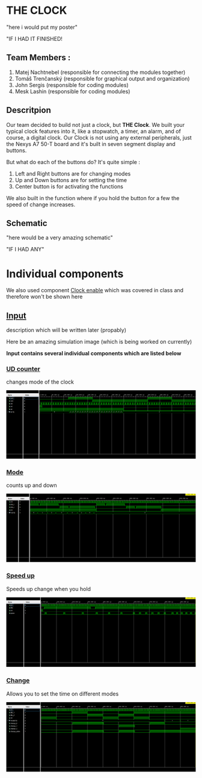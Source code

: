# THE CLOCK
"here i would put my poster"

"IF I HAD IT FINISHED!
## Team Members :
1. Matej Nachtnebel (responsible for connecting the modules together)
2. Tomáš Trenčanský (responsible for graphical output and organization)
3. John Sergis (responsible for coding modules)
4. Mesk Lashin (responsible for coding modules)

## Descritpion
Our team decided to build not just a clock, but **THE Clock**. We built your typical clock features into it, like a stopwatch, a timer, an alarm, and of course, a digital clock. Our Clock is not using any external peripherals, just the Nexys A7 50-T board and it's built in seven segment display and buttons. 

But what do each of the buttons do? It's quite simple :
1. Left and Right buttons are for changing modes
2. Up and Down buttons are for setting the time
3. Center button is for activating the functions

We also built in the function where if you hold the button for a few the speed of change increases.

## Schematic
"here would be a very amazing schematic"

"IF I HAD ANY"

# Individual components
We also used component [Clock enable](https://github.com/tomas-fryza/vhdl-labs/blob/master/solutions/lab5-counter/clock_en.vhd) which was covered in class and therefore won't be shown here

## [Input](https://github.com/TomasTrencansky/VHDL_Clock/blob/main/components/input/Input.vhd)
description which will be written later (propably)

Here be an amazing simulation image (which is being worked on currently)

**Input contains several individual components which are listed below**
### [UD counter](https://github.com/TomasTrencansky/VHDL_Clock/blob/main/components/UD%20counter/UD_counter.vhd)
changes mode of the clock

![UD counter_sim](images/UD_counter_waveform.png)

### [Mode](https://github.com/TomasTrencansky/VHDL_Clock/blob/main/components/Mode/Mode.vhd)
counts up and down

![mode_sim](images/Mode_waveform.png)

### [Speed up](https://github.com/TomasTrencansky/VHDL_Clock/blob/main/components/Speed%20up/Speedup.vhd)
Speeds up change when you hold

![speedup_sim](images/Speedup_waveform.png)

### [Change](https://github.com/TomasTrencansky/VHDL_Clock/blob/main/components/Change/Change.vhd)
Allows you to set the time on different modes

![change sim](images/Change_waveform.png)
